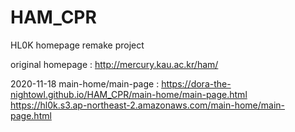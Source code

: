 # HAM_CPR
HL0K homepage remake project

original homepage : http://mercury.kau.ac.kr/ham/

2020-11-18 main-home/main-page : 
https://dora-the-nightowl.github.io/HAM_CPR/main-home/main-page.html
https://hl0k.s3.ap-northeast-2.amazonaws.com/main-home/main-page.html
